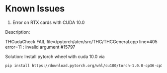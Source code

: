 # Known Issues

1. Error on RTX cards with CUDA 10.0

Description:

THCudaCheck FAIL file=/pytorch/aten/src/THC/THCGeneral.cpp line=405 error=11 : invalid argument #15797

Solution: Install pytorch wheel with cuda 10.0 via

```bash
pip install https://download.pytorch.org/whl/cu100/torch-1.0.0-cp36-cp36m-linux_x86_64.whl
```
